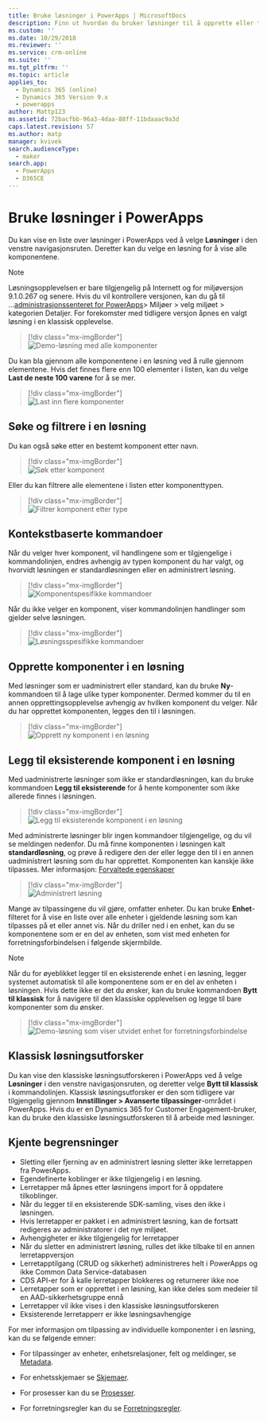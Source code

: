 ```yaml
---
title: Bruke løsninger i PowerApps | MicrosoftDocs
description: Finn ut hvordan du bruker løsninger til å opprette eller tilpasse apper
ms.custom: ''
ms.date: 10/29/2018
ms.reviewer: ''
ms.service: crm-online
ms.suite: ''
ms.tgt_pltfrm: ''
ms.topic: article
applies_to:
  - Dynamics 365 (online)
  - Dynamics 365 Version 9.x
  - powerapps
author: Mattp123
ms.assetid: 72bacfbb-96a3-4daa-88ff-11bdaaac9a3d
caps.latest.revision: 57
ms.author: matp
manager: kvivek
search.audienceType:
  - maker
search.app:
  - PowerApps
  - D365CE
---
```

# <a name="use-solutions-in-powerapps"></a>Bruke løsninger i PowerApps

 Du kan vise en liste over løsninger i PowerApps ved å velge **Løsninger** i den venstre navigasjonsruten. Deretter kan du velge en løsning for å vise alle komponentene. 
 
> [!NOTE]
>  Løsningsopplevelsen er bare tilgjengelig på Internett og for miljøversjon 9.1.0.267 og senere. Hvis du vil kontrollere versjonen, kan du gå til ...[administrasjonssenteret for PowerApps](https://admin.powerapps.com/)> Miljøer > velg miljøet > kategorien Detaljer. For forekomster med tidligere versjon åpnes en valgt løsning i en klassisk opplevelse. 

> [!div class="mx-imgBorder"]  
> ![Demo-løsning med alle komponenter](media/solution-all-items-list.PNG "Demo-løsning med alle komponenter")  
  
 
 Du kan bla gjennom alle komponentene i en løsning ved å rulle gjennom elementene. Hvis det finnes flere enn 100 elementer i listen, kan du velge **Last de neste 100 varene** for å se mer. 
 
> [!div class="mx-imgBorder"]  
> ![Last inn flere komponenter](media/load-more.PNG "Last inn flere komponenter")  

 ## <a name="search-and-filter-in-a-solution"></a>Søke og filtrere i en løsning
 
 Du kan også søke etter en bestemt komponent etter navn. 
 
> [!div class="mx-imgBorder"]  
> ![Søk etter komponent](media/solution-search-box.PNG "Søk etter komponent")  
 
 Eller du kan filtrere alle elementene i listen etter komponenttypen.
  
> [!div class="mx-imgBorder"]  
> ![Filtrer komponent etter type](media/solution-filter.PNG "Filtrer komponent etter type")  
 
 ## <a name="contextual-commands"></a>Kontekstbaserte kommandoer
 
 Når du velger hver komponent, vil handlingene som er tilgjengelige i kommandolinjen, endres avhengig av typen komponent du har valgt, og hvorvidt løsningen er standardløsningen eller en administrert løsning. 
 
> [!div class="mx-imgBorder"]  
> ![Komponentspesifikke kommandoer](media/component-commands.PNG "Komponentspesifikke kommandoer")  
 
 Når du ikke velger en komponent, viser kommandolinjen handlinger som gjelder selve løsningen. 
 
> [!div class="mx-imgBorder"]  
> ![Løsningsspesifikke kommandoer](media/solution-commands.PNG "Løsningsspesifikke kommandoer")  
 
 ## <a name="create-components-in-a-solution"></a>Opprette komponenter i en løsning
 Med løsninger som er uadministrert eller standard, kan du bruke **Ny**-kommandoen til å lage ulike typer komponenter. Dermed kommer du til en annen opprettingsopplevelse avhengig av hvilken komponent du velger. Når du har opprettet komponenten, legges den til i løsningen. 
 
> [!div class="mx-imgBorder"]  
> ![Opprett ny komponent i en løsning](media/solution-new-component.PNG "Opprett ny komponent i en løsning")  
 
 ## <a name="add-an-existing-component-to-a-solution"></a>Legg til eksisterende komponent i en løsning
 
 Med uadministrerte løsninger som ikke er standardløsningen, kan du bruke kommandoen **Legg til eksisterende** for å hente komponenter som ikke allerede finnes i løsningen.  
 
> [!div class="mx-imgBorder"]  
> ![Legg til eksisterende komponent i en løsning](media/solution-add-existing-component.PNG "Legg til eksisterende komponent i en løsning")  
  
 Med administrerte løsninger blir ingen kommandoer tilgjengelige, og du vil se meldingen nedenfor. Du må finne komponenten i løsningen kalt **standardløsning**, og prøve å redigere den der eller legge den til i en annen uadministrert løsning som du har opprettet. Komponenten kan kanskje ikke tilpasses. Mer informasjon: [Forvaltede egenskaper](solutions-overview.md#managed-properties)

> [!div class="mx-imgBorder"]  
> ![Administrert løsning](media/managed-solution.PNG "Administrert løsning")  

 Mange av tilpassingene du vil gjøre, omfatter enheter. Du kan bruke **Enhet**-filteret for å vise en liste over alle enheter i gjeldende løsning som kan tilpasses på et eller annet vis. Når du driller ned i en enhet, kan du se komponentene som er en del av enheten, som vist med enheten for forretningsforbindelsen i følgende skjermbilde. 
 
> [!NOTE]
>  Når du for øyeblikket legger til en eksisterende enhet i en løsning, legger systemet automatisk til alle komponentene som er en del av enheten i løsningen. Hvis dette ikke er det du ønsker, kan du bruke kommandoen **Bytt til klassisk** for å navigere til den klassiske opplevelsen og legge til bare komponenter som du ønsker. <!-- We will soon improve this experience from PowerApps and allow you to select only the specific component(s) under entity that you want to add into a solution. -->
  
> [!div class="mx-imgBorder"]  
> ![Demo-løsning som viser utvidet enhet for forretningsforbindelse](media/solution-entity-account.PNG "Demo-løsning som viser utvidet enhet for forretningsforbindelse")  

## <a name="classic-solution-explorer"></a>Klassisk løsningsutforsker

Du kan vise den klassiske løsningsutforskeren i PowerApps ved å velge **Løsninger** i den venstre navigasjonsruten, og deretter velge **Bytt til klassisk** i kommandolinjen. Klassisk løsningsutforsker er den som tidligere var tilgjengelig gjennom **Innstillinger > Avanserte tilpassinger**-området i PowerApps. Hvis du er en Dynamics 365 for Customer Engagement-bruker, kan du bruke den klassiske løsningsutforskeren til å arbeide med løsninger.  

## <a name="known-limitations"></a>Kjente begrensninger

- Sletting eller fjerning av en administrert løsning sletter ikke lerretappen fra PowerApps.
- Egendefinerte koblinger er ikke tilgjengelig i en løsning.
- Lerretapper må åpnes etter løsningens import for å oppdatere tilkoblinger.
- Når du legger til en eksisterende SDK-samling, vises den ikke i løsningen. 
- Hvis lerretapper er pakket i en administrert løsning, kan de fortsatt redigeres av administratorer i det nye miljøet.
- Avhengigheter er ikke tilgjengelig for lerretapper
- Når du sletter en administrert løsning, rulles det ikke tilbake til en annen lerretappversjon 
-   Lerretapptilgang (CRUD og sikkerhet) administreres helt i PowerApps og ikke Common Data Service-databasen
-   CDS API-er for å kalle lerretapper blokkeres og returnerer ikke noe 
-   Lerretapper som er opprettet i en løsning, kan ikke deles som medeier til en AAD-sikkerhetsgruppe ennå
-   Lerretapper vil ikke vises i den klassiske løsningsutforskeren 
-   Eksisterende lerretapperr er ikke løsningsavhengige 

 For mer informasjon om tilpassing av individuelle komponenter i en løsning, kan du se følgende emner:  
  
-   For tilpassinger av enheter, enhetsrelasjoner, felt og meldinger, se [Metadata](create-edit-metadata.md).  
  
-   For enhetsskjemaer se [Skjemaer](../model-driven-apps/create-design-forms.md).  
  
-   For prosesser kan du se [Prosesser](../model-driven-apps/guide-staff-through-common-tasks-processes.md).  
  
-   For forretningsregler kan du se [Forretningsregler](../model-driven-apps/create-business-rules-recommendations-apply-logic-form.md).  

